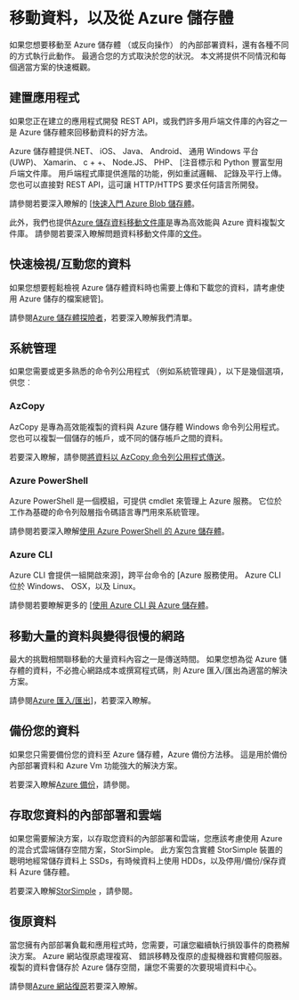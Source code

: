 <properties
    pageTitle="將資料移至和從 Azure 儲存體 |Microsoft Azure"
    description="本文提供概觀與 Azure 儲存體移動資料的不同方法。"
    services="storage"
    documentationCenter=""
    authors="micurd"
    manager="jahogg"
    editor="tysonn"/>

<tags
    ms.service="storage"
    ms.workload="storage"
    ms.tgt_pltfrm="na"
    ms.devlang="na"
    ms.topic="article"
    ms.date="09/21/2016"
    ms.author="micurd"/>

# <a name="moving-data-to-and-from-azure-storage"></a>移動資料，以及從 Azure 儲存體

如果您想要移動至 Azure 儲存體 （或反向操作） 的內部部署資料，還有各種不同的方式執行此動作。 最適合您的方式取決於您的狀況。 本文將提供不同情況和每個適當方案的快速概觀。

## <a name="building-applications"></a>建置應用程式

如果您正在建立的應用程式開發 REST API，或我們許多用戶端文件庫的內容之一是 Azure 儲存體來回移動資料的好方法。

Azure 儲存體提供.NET、 iOS、 Java、 Android、 通用 Windows 平台 (UWP)、 Xamarin、 c + +、 Node.JS、 PHP、 [注音標示和 Python 豐富型用戶端文件庫。 用戶端程式庫提供進階的功能，例如重試邏輯、 記錄及平行上傳。 您也可以直接對 REST API，這可讓 HTTP/HTTPS 要求任何語言所開發。

請參閱若要深入瞭解的 [[快速入門 Azure Blob 儲存體](storage-dotnet-how-to-use-blobs.md)。

此外，我們也提供[Azure 儲存資料移動文件庫](https://www.nuget.org/packages/Microsoft.Azure.Storage.DataMovement)是專為高效能與 Azure 資料複製文件庫。 請參閱若要深入瞭解問題資料移動文件庫的[文件](https://github.com/Azure/azure-storage-net-data-movement)。 

## <a name="quickly-viewinginteracting-with-your-data"></a>快速檢視/互動您的資料

如果您想要輕鬆檢視 Azure 儲存體資料時也需要上傳和下載您的資料，請考慮使用 Azure 儲存的檔案總管]。

請參閱[Azure 儲存體探險者](storage-explorers.md)，若要深入瞭解我們清單。

## <a name="system-administration"></a>系統管理

如果您需要或更多熟悉的命令列公用程式 （例如系統管理員），以下是幾個選項，供您︰

### <a name="azcopy"></a>AzCopy

AzCopy 是專為高效能複製的資料與 Azure 儲存體 Windows 命令列公用程式。 您也可以複製一個儲存的帳戶，或不同的儲存帳戶之間的資料。

若要深入瞭解，請參閱[將資料以 AzCopy 命令列公用程式傳送](storage-use-azcopy.md)。

### <a name="azure-powershell"></a>Azure PowerShell

Azure PowerShell 是一個模組，可提供 cmdlet 來管理上 Azure 服務。 它位於工作為基礎的命令列殼層指令碼語言專門用來系統管理。

請參閱若要深入瞭解[使用 Azure PowerShell 的 Azure 儲存體](storage-powershell-guide-full.md)。

### <a name="azure-cli"></a>Azure CLI

Azure CLI 會提供一組開啟來源]，跨平台命令的 [Azure 服務使用。 Azure CLI 位於 Windows、 OSX，以及 Linux。

請參閱若要瞭解更多的 [[使用 Azure CLI 與 Azure 儲存體](storage-azure-cli.md)。

## <a name="moving-large-amounts-of-data-with-a-slow-network"></a>移動大量的資料與變得很慢的網路

最大的挑戰相關聯移動的大量資料內容之一是傳送時間。 如果您想為從 Azure 儲存體的資料，不必擔心網路成本或撰寫程式碼，則 Azure 匯入/匯出為適當的解決方案。

請參閱[Azure 匯入/匯出](storage-import-export-service.md)]，若要深入瞭解。

## <a name="backing-up-your-data"></a>備份您的資料

如果您只需要備份您的資料至 Azure 儲存體，Azure 備份方法移。 這是用於備份內部部署資料和 Azure Vm 功能強大的解決方案。

若要深入瞭解[Azure 備份](../backup/backup-introduction-to-azure-backup.md)，請參閱。

## <a name="accessing-your-data-on-premises-and-from-the-cloud"></a>存取您資料的內部部署和雲端

如果您需要解決方案，以存取您資料的內部部署和雲端，您應該考慮使用 Azure 的混合式雲端儲存空間方案，StorSimple。 此方案包含實體 StorSimple 裝置的聰明地經常儲存資料上 SSDs，有時候資料上使用 HDDs，以及停用/備份/保存資料 Azure 儲存體。

若要深入瞭解[StorSimple](../storsimple/storsimple-overview.md) ，請參閱。

## <a name="recovering-your-data"></a>復原資料

當您擁有內部部署負載和應用程式時，您需要，可讓您繼續執行損毀事件的商務解決方案。 Azure 網站復原處理複寫、 錯誤移轉及復原的虛擬機器和實體伺服器。 複製的資料會儲存於 Azure 儲存空間，讓您不需要的次要現場資料中心。

請參閱[Azure 網站復原](../site-recovery/site-recovery-overview.md)若要深入瞭解。
